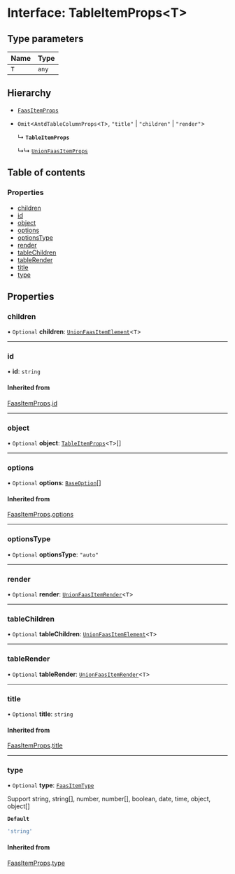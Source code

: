 # Interface: TableItemProps\<T\>

## Type parameters

| Name | Type |
| :------ | :------ |
| `T` | `any` |

## Hierarchy

- [`FaasItemProps`](FaasItemProps.md)

- `Omit`\<`AntdTableColumnProps`\<`T`\>, ``"title"`` \| ``"children"`` \| ``"render"``\>

  ↳ **`TableItemProps`**

  ↳↳ [`UnionFaasItemProps`](UnionFaasItemProps.md)

## Table of contents

### Properties

- [children](TableItemProps.md#children)
- [id](TableItemProps.md#id)
- [object](TableItemProps.md#object)
- [options](TableItemProps.md#options)
- [optionsType](TableItemProps.md#optionstype)
- [render](TableItemProps.md#render)
- [tableChildren](TableItemProps.md#tablechildren)
- [tableRender](TableItemProps.md#tablerender)
- [title](TableItemProps.md#title)
- [type](TableItemProps.md#type)

## Properties

### children

• `Optional` **children**: [`UnionFaasItemElement`](../modules.md#unionfaasitemelement)\<`T`\>

___

### id

• **id**: `string`

#### Inherited from

[FaasItemProps](FaasItemProps.md).[id](FaasItemProps.md#id)

___

### object

• `Optional` **object**: [`TableItemProps`](TableItemProps.md)\<`T`\>[]

___

### options

• `Optional` **options**: [`BaseOption`](../modules.md#baseoption)[]

#### Inherited from

[FaasItemProps](FaasItemProps.md).[options](FaasItemProps.md#options)

___

### optionsType

• `Optional` **optionsType**: ``"auto"``

___

### render

• `Optional` **render**: [`UnionFaasItemRender`](../modules.md#unionfaasitemrender)\<`T`\>

___

### tableChildren

• `Optional` **tableChildren**: [`UnionFaasItemElement`](../modules.md#unionfaasitemelement)\<`T`\>

___

### tableRender

• `Optional` **tableRender**: [`UnionFaasItemRender`](../modules.md#unionfaasitemrender)\<`T`\>

___

### title

• `Optional` **title**: `string`

#### Inherited from

[FaasItemProps](FaasItemProps.md).[title](FaasItemProps.md#title)

___

### type

• `Optional` **type**: [`FaasItemType`](../modules.md#faasitemtype)

Support string, string[], number, number[], boolean, date, time, object, object[]

**`Default`**

```ts
'string'
```

#### Inherited from

[FaasItemProps](FaasItemProps.md).[type](FaasItemProps.md#type)

